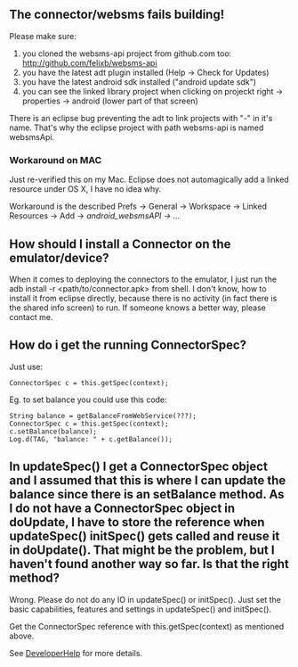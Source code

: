 ## The connector/websms fails building! ##
Please make sure:
1) you cloned the websms-api project from github.com too: http://github.com/felixb/websms-api
2) you have the latest adt plugin installed (Help -> Check for Updates)
3) you have the latest android sdk installed ("android update sdk")
4) you can see the linked library project when clicking on projeckt right -> properties -> android (lower part of that screen)

There is an eclipse bug preventing the adt to link projects with "-" in it's name.
That's why the eclipse project with path websms-api is named websmsApi.

### Workaround on MAC ###
Just re-verified this on my Mac. Eclipse does not automagically add a linked resource under OS X, I have no idea why.

Workaround is the described
Prefs -> General -> Workspace -> Linked Resources -> Add -> _android\_websmsAPI -> ..._

## How should I install a Connector on the emulator/device? ##
When it comes to deploying the connectors to the emulator,
I just run the adb install -r <path/to/connector.apk> from shell.
I don't know, how to install it from eclipse directly, because there is no activity (in fact there is the shared info screen) to run.
If someone knows a better way, please contact me.

## How do i get the running ConnectorSpec? ##
Just use:
```
ConnectorSpec c = this.getSpec(context);
```

Eg. to set balance you could use this code:
```
String balance = getBalanceFromWebService(???);
ConnectorSpec c = this.getSpec(context);
c.setBalance(balance);
Log.d(TAG, "balance: " + c.getBalance());
```

## In updateSpec() I get a ConnectorSpec object and I assumed that this is where I can update the balance since there is an setBalance method. As I do not have a ConnectorSpec object in doUpdate, I have to store the reference when updateSpec() initSpec() gets called and reuse it in doUpdate(). That might be the problem, but I haven't found another way so far. Is that the right method? ##
Wrong.
Please do not do any IO in updateSpec() or initSpec().
Just set the basic capabilities, features and settings in updateSpec() and initSpec().

Get the ConnectorSpec reference with this.getSpec(context) as mentioned above.



See [DeveloperHelp](DeveloperHelp.md) for more details.